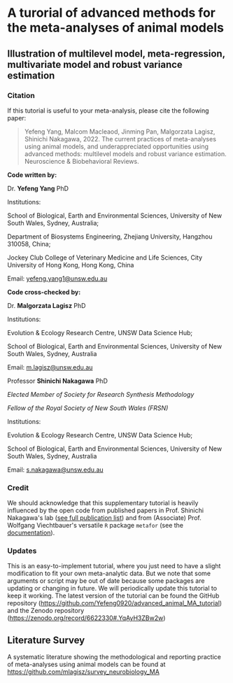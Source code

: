 # A turorial of advanced methods for the meta-analyses of animal models

## Illustration of multilevel model, meta-regression, multivariate model and robust variance estimation


### Citation

If this tutorial is useful to your meta-analysis, please cite the following paper:

> Yefeng Yang, Malcom Macleaod, Jinming Pan, Malgorzata Lagisz, Shinichi Nakagawa, 2022. The current practices of meta-analyses using animal models, and underappreciated opportunities using advanced methods: multilevel models and robust variance estimation. Neuroscience & Biobehavioral Reviews.

**Code written by:**

Dr. **Yefeng Yang** PhD 

Institutions:

School of Biological, Earth and Environmental Sciences, University of New South Wales, Sydney, Australia;

Department of Biosystems Engineering, Zhejiang University, Hangzhou 310058, China; 

Jockey Club College of Veterinary Medicine and Life Sciences, City University of Hong Kong, Hong Kong, China

Email: yefeng.yang1@unsw.edu.au

**Code cross-checked by:**
  
Dr. **Malgorzata Lagisz** PhD 

Institutions:

Evolution & Ecology Research Centre, UNSW Data Science Hub; 

School of Biological, Earth and Environmental Sciences, University of New South Wales, Sydney, Australia

Email: m.lagisz@unsw.edu.au

Professor **Shinichi Nakagawa** PhD

*Elected Member of Society for Research Synthesis Methodology*

*Fellow of the Royal Society of New South Wales (FRSN)*

Institutions:

Evolution & Ecology Research Centre, UNSW Data Science Hub; 

School of Biological, Earth and Environmental Sciences, University of New South Wales, Sydney, Australia

Email: s.nakagawa@unsw.edu.au

### Credit

We should acknowledge that this supplementary tutorial is heavily influenced by
the open code from published papers in Prof. Shinichi Nakagawa's lab ([see full publication list](http://www.i-deel.org/publications.html)) and from  (Associate) Prof. Wolfgang Viechtbauer's versatile `R` package `metafor` (see the [documentation](https://wviechtb.github.io/metafor/)). 

### Updates

This is an easy-to-implement tutorial, where you just need to have a slight modification to fit your own meta-analytic data. But we note that some arguments or script may be out of date because some packages are updating or changing in future. We will periodically update this tutorial to keep it working. The latest version of the tutorial can be found the GitHub repository (https://github.com/Yefeng0920/advanced_animal_MA_tutorial) and the Zenodo repository (https://zenodo.org/record/6622330#.YqAyH3ZBw2w)
## Literature Survey
A systematic literature showing the methodological and reporting practice of meta-analyses using animal models can be found at https://github.com/mlagisz/survey_neurobiology_MA
